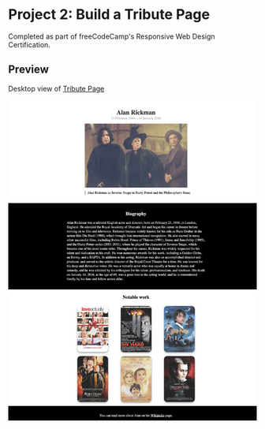 # Project 2: Build a Tribute Page

Completed as part of freeCodeCamp's Responsive Web Design Certification.

## Preview

Desktop view of [Tribute Page](https://may-95.github.io/freecodecamp-projects/FCC%20Responsive%20Web%20Design%20Projects/Project%202%20-%20Tribute%20Page)

![screenshot](https://github.com/May-95/freecodecamp-projects/blob/main/FCC%20Responsive%20Web%20Design%20Projects/Project%202%20-%20Tribute%20Page/desktop-view.png)
 
